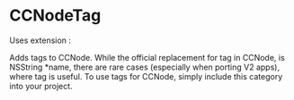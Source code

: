 CCNodeTag
=========

Uses extension : <NONE>

Adds tags to CCNode.
While the official replacement for tag in CCNode, is NSString *name, there are rare cases (especially when porting V2 apps), where tag is useful. To use tags for CCNode, simply include this category into your project.

